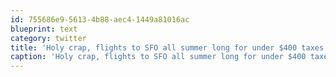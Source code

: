 ```yaml
---
id: 755686e9-5613-4b88-aec4-1449a81016ac
blueprint: text
category: twitter
title: 'Holy crap, flights to SFO all summer long for under $400 taxes in on @westjet. Book by 4pm!'
caption: 'Holy crap, flights to SFO all summer long for under $400 taxes in on @westjet. Book by 4pm!'
---
```

